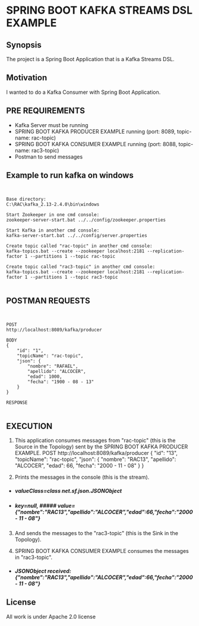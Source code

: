 # SPRING BOOT KAFKA STREAMS DSL EXAMPLE

## Synopsis

The project is a Spring Boot Application that is a Kafka Streams DSL.

## Motivation

I wanted to do a Kafka Consumer with Spring Boot Application.

## PRE REQUIREMENTS

- Kafka Server must be running
- SPRING BOOT KAFKA PRODUCER EXAMPLE running (port: 8089, topic-name: rac-topic)
- SPRING BOOT KAFKA CONSUMER EXAMPLE running (port: 8088, topic-name: rac3-topic)
- Postman to send messages

## Example to run kafka on windows

<pre><code>

Base directory:
C:\RAC\kafka_2.13-2.4.0\bin\windows

Start Zookeeper in one cmd console:
zookeeper-server-start.bat ../../config/zookeeper.properties

Start Kafka in another cmd console:
kafka-server-start.bat ../../config/server.properties

Create topic called "rac-topic" in another cmd console:
kafka-topics.bat --create --zookeeper localhost:2181 --replication-factor 1 --partitions 1 --topic rac-topic

Create topic called "rac3-topic" in another cmd console:
kafka-topics.bat --create --zookeeper localhost:2181 --replication-factor 1 --partitions 1 --topic rac3-topic

</code></pre>

## POSTMAN REQUESTS

<pre><code>

POST
http://localhost:8089/kafka/producer

BODY
{
	"id": "1",
	"topicName": "rac-topic",
	"json": {
		"nombre": "RAFAEL",
		"apellido": "ALCOCER",
		"edad": 1000,
		"fecha": "1900 - 08 - 13"
	}
}

RESPONSE

</code></pre>

## EXECUTION
1) This application consumes messages from "rac-topic" (this is the Source in the Topology) sent by the SPRING BOOT KAFKA PRODUCER EXAMPLE.
POST
http://localhost:8089/kafka/producer
{
	"id": "13",
	"topicName": "rac-topic",
	"json": {
		"nombre": "RAC13",
		"apellido": "ALCOCER",
		"edad": 66,
		"fecha": "2000 - 11 - 08"
	}
}

2) Prints the messages in the console (this is the stream).
- ##### valueClass=class net.sf.json.JSONObject
- ##### key=null, ##### value={"nombre":"RAC13","apellido":"ALCOCER","edad":66,"fecha":"2000 - 11 - 08"}

3) And sends the messages to the "rac3-topic" (this is the Sink in the Topology).

4) SPRING BOOT KAFKA CONSUMER EXAMPLE consumes the messages in "rac3-topic".
- ##### JSONObject received: {"nombre":"RAC13","apellido":"ALCOCER","edad":66,"fecha":"2000 - 11 - 08"}

## License

All work is under Apache 2.0 license
